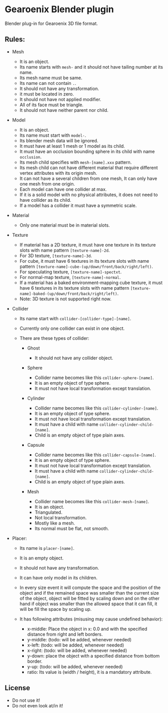 # Gearoenix Blender plugin

Blender plug-in for Gearoenix 3D file format.

## Rules:

- Mesh

  - It is an object.
  - Its name starts with `mesh-` and it should not have tailing number at its name.
  - Its mesh name must be same.
  - Its name can not contain `.`.
  - It should not have any transformation.
  - it must be located in zero.
  - It should not have not applied modifier.
  - All of its face must be triangle.
  - It should not have neither parent nor child.

- Model

  - It is an object.
  - Its name must start with `model-`.
  - Its blender mesh data will be ignored.
  - It must have at least 1 mesh or 1 model as its child.
  - It must have an occlusion bounding sphere in its child with name `occlusion`.
  - Its mesh child specifies with `mesh-[name].xxx` pattern.
  - Its mesh child can not have different material that require different vertex attributes with its origin mesh.
  - It can not have a several children from one mesh, It can only have one mesh from one origin.
  - Each model can have one collider at max.
  - If it is a solid model with no physical attributes, it does not need to have collider as its child.
  - If a model has a collider it must have a symmetric scale.

- Material

  - Only one material must be in material slots.

- Texture

  - If material has a 2D texture, it must have one texture in its texture slots with name pattern `[texture-name]-2d`.
  - For 3D texture, `[texture-name]-3d`.
  - For cube, it must have 6 textures in its texture slots with name pattern `[texture-name]-cube-(up/down/front/back/right/left)`.
  - For speculating texture, `[texture-name]-spectxt`.
  - For normal-map texture, `[texture-name]-normal`.
  - If a material has a baked environment-mapping cube texture, it must have 6 textures in its texture slots with name pattern `[texture-name]-baked-(up/down/front/back/right/left)`.
  - Note: 3D texture is not supported right now.

- Collider

  - Its name start with `collider-[collider-type]-[name]`.
  - Currently only one collider can exist in one object.
  - There are these types of collider:

    - Ghost

      - It should not have any collider object.

    - Sphere

      - Collider name becomes like this `collider-sphere-[name]`.
      - It is an empty object of type sphere.
      - It must not have local transformation except translation.

    - Cylinder

      - Collider name becomes like this `collider-cylinder-[name]`.
      - It is an empty object of type sphere.
      - It must not have local transformation except translation.
      - It must have a child with name `collider-cylinder-child-[name]`.
      - Child is an empty object of type plain axes.

    - Capsule

      - Collider name becomes like this `collider-capsule-[name]`.
      - It is an empty object of type sphere.
      - It must not have local transformation except translation.
      - It must have a child with name `collider-cylinder-child-[name]`.
      - Child is an empty object of type plain axes.

    - Mesh

      - Collider name becomes like this `collider-mesh-[name]`.
      - It is an object.
      - Triangulated.
      - Not local transformation.
      - Mostly like a mesh.
      - Its normal must be flat, not smooth.

- Placer:

  - Its name is `placer-[name]`.
  - It is an empty object.
  - It should not have any transformation.
  - It can have only model in its children.
  - In every size event it will compute the space and the position of the object and if the remained space was smaller than the current size of the object, object will be fitted by scaling down and on the other hand if object was smaller than the allowed space that it can fill, it will be fill the space by scaling up.
  - It has following attributes (misusing may cause undefined behavior):

    - x-middle: Place the object in x: 0.0 and with the specified distance from right and left borders.
    - y-middle: (todo: will be added, whenever needed)
    - x-left: (todo: will be added, whenever needed)
    - x-right: (todo: will be added, whenever needed)
    - y-down: place the object with a specified distance from bottom border.
    - y-up: (todo: will be added, whenever needed)
    - ratio: Its value is (width / height), it is a mandatory attribute.

## License

- Do not use it!
- Do not even look at/in it!
